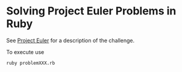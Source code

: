 # Solving Project Euler Problems in Ruby

See [Project Euler](https://projecteuler.net) for a description of the challenge.

To execute use

    ruby problemXXX.rb
